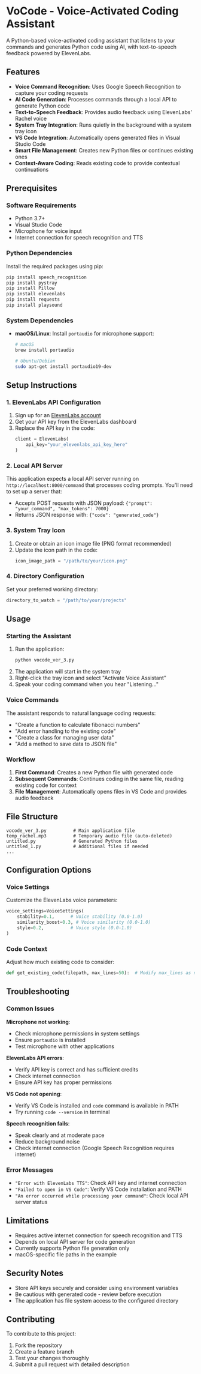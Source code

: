 # VoCode - Voice-Activated Coding Assistant

A Python-based voice-activated coding assistant that listens to your commands and generates Python code using AI, with text-to-speech feedback powered by ElevenLabs.

## Features

- **Voice Command Recognition**: Uses Google Speech Recognition to capture your coding requests
- **AI Code Generation**: Processes commands through a local API to generate Python code
- **Text-to-Speech Feedback**: Provides audio feedback using ElevenLabs' Rachel voice
- **System Tray Integration**: Runs quietly in the background with a system tray icon
- **VS Code Integration**: Automatically opens generated files in Visual Studio Code
- **Smart File Management**: Creates new Python files or continues existing ones
- **Context-Aware Coding**: Reads existing code to provide contextual continuations

## Prerequisites

### Software Requirements
- Python 3.7+
- Visual Studio Code
- Microphone for voice input
- Internet connection for speech recognition and TTS

### Python Dependencies
Install the required packages using pip:

```bash
pip install speech_recognition
pip install pystray
pip install Pillow
pip install elevenlabs
pip install requests
pip install playsound
```

### System Dependencies
- **macOS/Linux**: Install `portaudio` for microphone support:
  ```bash
  # macOS
  brew install portaudio
  
  # Ubuntu/Debian
  sudo apt-get install portaudio19-dev
  ```

## Setup Instructions

### 1. ElevenLabs API Configuration
1. Sign up for an [ElevenLabs account](https://elevenlabs.io)
2. Get your API key from the ElevenLabs dashboard
3. Replace the API key in the code:
   ```python
   client = ElevenLabs(
       api_key="your_elevenlabs_api_key_here"
   )
   ```

### 2. Local API Server
This application expects a local API server running on `http://localhost:8000/command` that processes coding prompts. You'll need to set up a server that:
- Accepts POST requests with JSON payload: `{"prompt": "your_command", "max_tokens": 7000}`
- Returns JSON response with: `{"code": "generated_code"}`

### 3. System Tray Icon
1. Create or obtain an icon image file (PNG format recommended)
2. Update the icon path in the code:
   ```python
   icon_image_path = "/path/to/your/icon.png"
   ```

### 4. Directory Configuration
Set your preferred working directory:
```python
directory_to_watch = "/path/to/your/projects"
```

## Usage

### Starting the Assistant
1. Run the application:
   ```bash
   python vocode_ver_3.py
   ```
2. The application will start in the system tray
3. Right-click the tray icon and select "Activate Voice Assistant"
4. Speak your coding command when you hear "Listening..."

### Voice Commands
The assistant responds to natural language coding requests:
- "Create a function to calculate fibonacci numbers"
- "Add error handling to the existing code"
- "Create a class for managing user data"
- "Add a method to save data to JSON file"

### Workflow
1. **First Command**: Creates a new Python file with generated code
2. **Subsequent Commands**: Continues coding in the same file, reading existing code for context
3. **File Management**: Automatically opens files in VS Code and provides audio feedback

## File Structure

```
vocode_ver_3.py          # Main application file
temp_rachel.mp3          # Temporary audio file (auto-deleted)
untitled.py              # Generated Python files
untitled_1.py            # Additional files if needed
...
```

## Configuration Options

### Voice Settings
Customize the ElevenLabs voice parameters:
```python
voice_settings=VoiceSettings(
    stability=0.1,      # Voice stability (0.0-1.0)
    similarity_boost=0.3, # Voice similarity (0.0-1.0)
    style=0.2,          # Voice style (0.0-1.0)
)
```

### Code Context
Adjust how much existing code to consider:
```python
def get_existing_code(filepath, max_lines=50):  # Modify max_lines as needed
```

## Troubleshooting

### Common Issues

**Microphone not working**:
- Check microphone permissions in system settings
- Ensure `portaudio` is installed
- Test microphone with other applications

**ElevenLabs API errors**:
- Verify API key is correct and has sufficient credits
- Check internet connection
- Ensure API key has proper permissions

**VS Code not opening**:
- Verify VS Code is installed and `code` command is available in PATH
- Try running `code --version` in terminal

**Speech recognition fails**:
- Speak clearly and at moderate pace
- Reduce background noise
- Check internet connection (Google Speech Recognition requires internet)

### Error Messages
- `"Error with ElevenLabs TTS"`: Check API key and internet connection
- `"Failed to open in VS Code"`: Verify VS Code installation and PATH
- `"An error occurred while processing your command"`: Check local API server status

## Limitations

- Requires active internet connection for speech recognition and TTS
- Depends on local API server for code generation
- Currently supports Python file generation only
- macOS-specific file paths in the example

## Security Notes

- Store API keys securely and consider using environment variables
- Be cautious with generated code - review before execution
- The application has file system access to the configured directory

## Contributing

To contribute to this project:
1. Fork the repository
2. Create a feature branch
3. Test your changes thoroughly
4. Submit a pull request with detailed description

